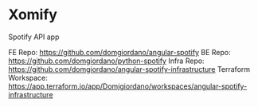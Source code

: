 # Xomify

Spotify API app

FE Repo: https://github.com/domgiordano/angular-spotify
BE Repo: https://github.com/domgiordano/python-spotify
Infra Repo: https://github.com/domgiordano/angular-spotify-infrastructure
Terraform Workspace: https://app.terraform.io/app/Domjgiordano/workspaces/angular-spotify-infrastructure
